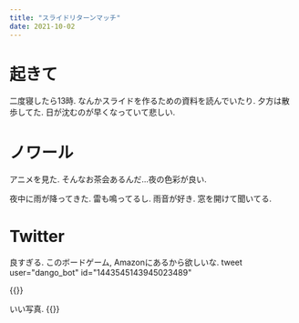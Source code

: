 ```yaml
---
title: "スライドリターンマッチ"
date: 2021-10-02
---
```


# 起きて
二度寝したら13時. なんかスライドを作るための資料を読んでいたり. 夕方は散歩してた. 日が沈むのが早くなっていて悲しい.

# ノワール
アニメを見た. そんなお茶会あるんだ...夜の色彩が良い.

夜中に雨が降ってきた. 雷も鳴ってるし. 雨音が好き. 窓を開けて聞いてる.
# Twitter
良すぎる. このボードゲーム, Amazonにあるから欲しいな.
tweet user="dango_bot" id="1443545143945023489"

{{<amazon asin="‎B0974J8DVR" title="幻冬舎 57577 ゴーシチゴーシチシチ">}}

いい写真.
{{<tweet user="dango_bot" id="1443912617483898887">}}